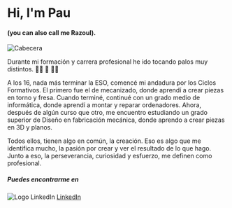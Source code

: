 # Hi, I'm Pau 
#### (you can also call me Razoul).

![Cabecera](https://user-images.githubusercontent.com/97443590/148758526-8e5b9fec-b60c-4d1c-9b8c-6ec8e82b5b60.png)

Durante mi formación y carrera profesional he ido tocando palos muy distintos. 👨‍🎓  🔀  👷‍♂️

A los 16, nada más terminar la ESO, comencé mi andadura por los Ciclos Formativos. El primero fue el de mecanizado, donde aprendí a crear piezas en torno y fresa. Cuando terminé, continué con un grado medio de informática, donde aprendí a montar y reparar ordenadores. Ahora, después de algún curso que otro, me encuentro estudiando un grado superior de Diseño en fabricación mecánica, donde aprendo a crear piezas en 3D y planos.

Todos ellos, tienen algo en común, la creación. Eso es algo que me identifica mucho, la pasión por crear y ver el resultado de lo que hago. Junto a eso, la perseverancia, curiosidad y esfuerzo, me definen como profesional.

##### Puedes encontrarme en 

![Logo LinkedIn](https://user-images.githubusercontent.com/97443590/148758539-eb1a1182-aa47-4773-9a85-a4859909f52b.png) [LinkedIn](https://www.linkedin.com/in/paulo-parra-lozoya/)
